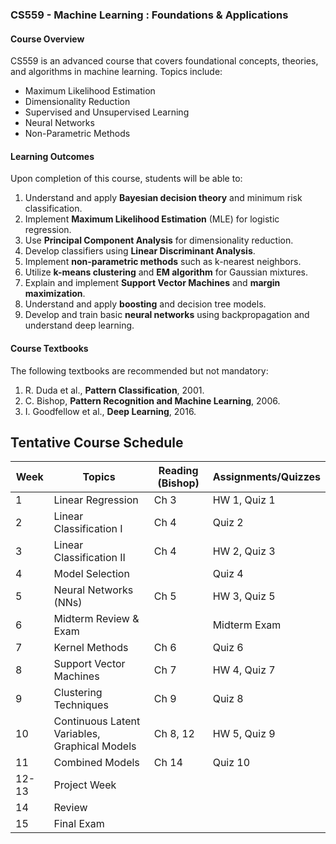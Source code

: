 ### CS559 - Machine Learning : Foundations & Applications

#### Course Overview

CS559 is an advanced course that covers foundational concepts, theories, and algorithms in machine learning. Topics include:
- Maximum Likelihood Estimation
- Dimensionality Reduction
- Supervised and Unsupervised Learning
- Neural Networks
- Non-Parametric Methods

#### Learning Outcomes

Upon completion of this course, students will be able to:
1. Understand and apply **Bayesian decision theory** and minimum risk classification.
2. Implement **Maximum Likelihood Estimation** (MLE) for logistic regression.
3. Use **Principal Component Analysis** for dimensionality reduction.
4. Develop classifiers using **Linear Discriminant Analysis**.
5. Implement **non-parametric methods** such as k-nearest neighbors.
6. Utilize **k-means clustering** and **EM algorithm** for Gaussian mixtures.
7. Explain and implement **Support Vector Machines** and **margin maximization**.
8. Understand and apply **boosting** and decision tree models.
9. Develop and train basic **neural networks** using backpropagation and understand deep learning.

#### Course Textbooks

The following textbooks are recommended but not mandatory:
1. R. Duda et al., **Pattern Classification**, 2001.
2. C. Bishop, **Pattern Recognition and Machine Learning**, 2006.
3. I. Goodfellow et al., **Deep Learning**, 2016.

## Tentative Course Schedule
| Week | Topics | Reading (Bishop) | Assignments/Quizzes |
|------|--------|------------------|---------------------|
| 1    | Linear Regression         | Ch 3                | HW 1, Quiz 1         |
| 2    | Linear Classification I    | Ch 4                | Quiz 2               |
| 3    | Linear Classification II   | Ch 4                | HW 2, Quiz 3         |
| 4    | Model Selection            |                     | Quiz 4               |
| 5    | Neural Networks (NNs)      | Ch 5                | HW 3, Quiz 5         |
| 6    | Midterm Review & Exam      |                     | Midterm Exam         |
| 7    | Kernel Methods             | Ch 6                | Quiz 6               |
| 8    | Support Vector Machines    | Ch 7                | HW 4, Quiz 7         |
| 9    | Clustering Techniques      | Ch 9                | Quiz 8               |
| 10   | Continuous Latent Variables, Graphical Models | Ch 8, 12 | HW 5, Quiz 9 |
| 11   | Combined Models            | Ch 14               | Quiz 10              |
| 12-13| Project Week               |                     |                     |
| 14   | Review                     |                     |                     |
| 15   | Final Exam                 |                     |                     |
